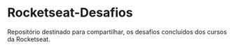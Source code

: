 # Rocketseat-Desafios
Repositório destinado para compartilhar, os desafios concluídos dos cursos da Rocketseat.
